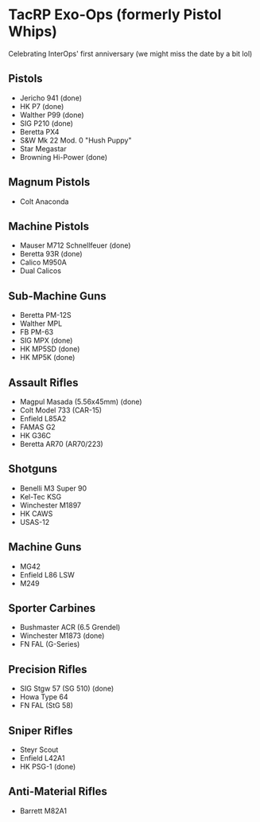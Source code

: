 # TacRP Exo-Ops (formerly Pistol Whips)

Celebrating InterOps' first anniversary (we might miss the date by a bit lol)

## Pistols
- Jericho 941 (done)
- HK P7 (done)
- Walther P99 (done)
- SIG P210 (done)
- Beretta PX4
- S&W Mk 22 Mod. 0 "Hush Puppy"
- Star Megastar
- Browning Hi-Power (done)

## Magnum Pistols
- Colt Anaconda

## Machine Pistols
- Mauser M712 Schnellfeuer (done)
- Beretta 93R (done)
- Calico M950A
- Dual Calicos

## Sub-Machine Guns
- Beretta PM-12S
- Walther MPL
- FB PM-63
- SIG MPX (done)
- HK MP5SD (done)
- HK MP5K (done)

## Assault Rifles
- Magpul Masada (5.56x45mm) (done)
- Colt Model 733 (CAR-15)
- Enfield L85A2
- FAMAS G2
- HK G36C
- Beretta AR70 (AR70/223)

## Shotguns
- Benelli M3 Super 90
- Kel-Tec KSG
- Winchester M1897
- HK CAWS
- USAS-12

## Machine Guns
- MG42
- Enfield L86 LSW
- M249

## Sporter Carbines
- Bushmaster ACR (6.5 Grendel)
- Winchester M1873 (done)
- FN FAL (G-Series)

## Precision Rifles
- SIG Stgw 57 (SG 510) (done)
- Howa Type 64
- FN FAL (StG 58)

## Sniper Rifles
- Steyr Scout
- Enfield L42A1
- HK PSG-1 (done)

## Anti-Material Rifles
- Barrett M82A1

